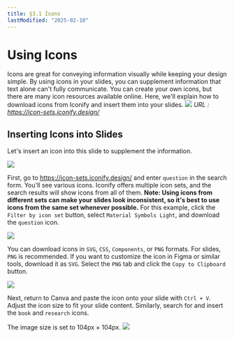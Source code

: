```yaml
---
title: §3.1 Icons
lastModified: "2025-02-10"
---
```


# Using Icons

Icons are great for conveying information visually while keeping your design simple. By using icons in your slides, you can supplement information that text alone can't fully communicate. You can create your own icons, but there are many icon resources available online. Here, we'll explain how to download icons from Iconify and insert them into your slides.
![](/books/slide_design/images/3-1/1.png)
_URL : https://icon-sets.iconify.design/_

## Inserting Icons into Slides

Let's insert an icon into this slide to supplement the information.

![](/books/slide_design/images/3-1/2.png)

First, go to https://icon-sets.iconify.design/ and enter `question` in the search form. You'll see various icons. Iconify offers multiple icon sets, and the search results will show icons from all of them. **Note: Using icons from different sets can make your slides look inconsistent, so it's best to use icons from the same set whenever possible.** For this example, click the `Filter by icon set` button, select `Material Symbols Light`, and download the `question` icon.

![](/books/slide_design/images/3-1/3.png)

You can download icons in `SVG`, `CSS`, `Components`, or `PNG` formats. For slides, `PNG` is recommended. If you want to customize the icon in Figma or similar tools, download it as `SVG`. Select the `PNG` tab and click the `Copy to Clipboard` button.

![](/books/slide_design/images/3-1/4.png)

Next, return to Canva and paste the icon onto your slide with `Ctrl + V`. Adjust the icon size to fit your slide content. Similarly, search for and insert the `book` and `research` icons.

The image size is set to 104px × 104px.
![](/books/slide_design/images/3-1/5.png)
